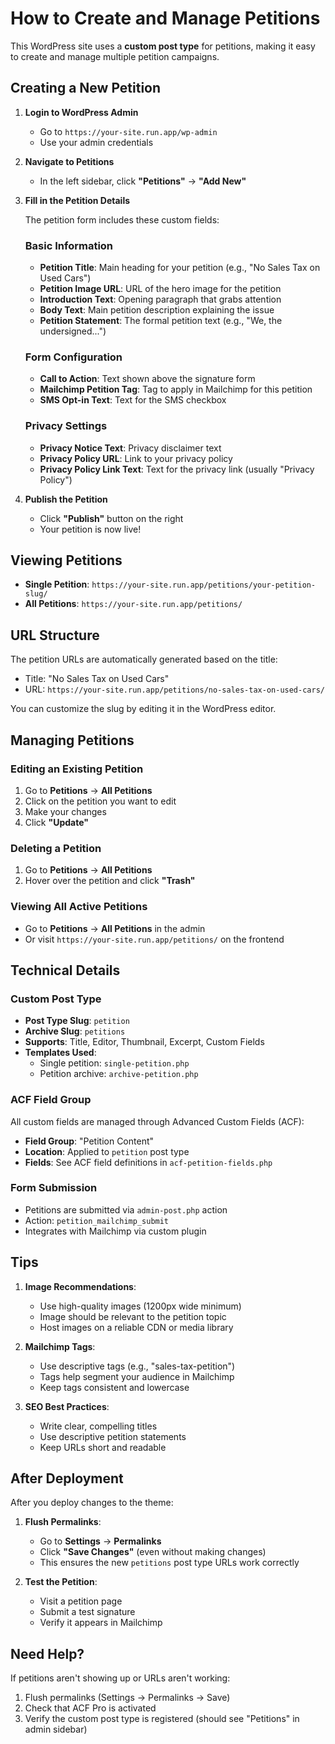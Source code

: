 # How to Create and Manage Petitions

This WordPress site uses a **custom post type** for petitions, making it easy to create and manage multiple petition campaigns.

## Creating a New Petition

1. **Login to WordPress Admin**
   - Go to `https://your-site.run.app/wp-admin`
   - Use your admin credentials

2. **Navigate to Petitions**
   - In the left sidebar, click **"Petitions"** → **"Add New"**

3. **Fill in the Petition Details**

   The petition form includes these custom fields:

   ### Basic Information
   - **Petition Title**: Main heading for your petition (e.g., "No Sales Tax on Used Cars")
   - **Petition Image URL**: URL of the hero image for the petition
   - **Introduction Text**: Opening paragraph that grabs attention
   - **Body Text**: Main petition description explaining the issue
   - **Petition Statement**: The formal petition text (e.g., "We, the undersigned...")

   ### Form Configuration
   - **Call to Action**: Text shown above the signature form
   - **Mailchimp Petition Tag**: Tag to apply in Mailchimp for this petition
   - **SMS Opt-in Text**: Text for the SMS checkbox
   
   ### Privacy Settings
   - **Privacy Notice Text**: Privacy disclaimer text
   - **Privacy Policy URL**: Link to your privacy policy
   - **Privacy Policy Link Text**: Text for the privacy link (usually "Privacy Policy")

4. **Publish the Petition**
   - Click **"Publish"** button on the right
   - Your petition is now live!

## Viewing Petitions

- **Single Petition**: `https://your-site.run.app/petitions/your-petition-slug/`
- **All Petitions**: `https://your-site.run.app/petitions/`

## URL Structure

The petition URLs are automatically generated based on the title:
- Title: "No Sales Tax on Used Cars"
- URL: `https://your-site.run.app/petitions/no-sales-tax-on-used-cars/`

You can customize the slug by editing it in the WordPress editor.

## Managing Petitions

### Editing an Existing Petition
1. Go to **Petitions** → **All Petitions**
2. Click on the petition you want to edit
3. Make your changes
4. Click **"Update"**

### Deleting a Petition
1. Go to **Petitions** → **All Petitions**
2. Hover over the petition and click **"Trash"**

### Viewing All Active Petitions
- Go to **Petitions** → **All Petitions** in the admin
- Or visit `https://your-site.run.app/petitions/` on the frontend

## Technical Details

### Custom Post Type
- **Post Type Slug**: `petition`
- **Archive Slug**: `petitions`
- **Supports**: Title, Editor, Thumbnail, Excerpt, Custom Fields
- **Templates Used**:
  - Single petition: `single-petition.php`
  - Petition archive: `archive-petition.php`

### ACF Field Group
All custom fields are managed through Advanced Custom Fields (ACF):
- **Field Group**: "Petition Content"
- **Location**: Applied to `petition` post type
- **Fields**: See ACF field definitions in `acf-petition-fields.php`

### Form Submission
- Petitions are submitted via `admin-post.php` action
- Action: `petition_mailchimp_submit`
- Integrates with Mailchimp via custom plugin

## Tips

1. **Image Recommendations**:
   - Use high-quality images (1200px wide minimum)
   - Image should be relevant to the petition topic
   - Host images on a reliable CDN or media library

2. **Mailchimp Tags**:
   - Use descriptive tags (e.g., "sales-tax-petition")
   - Tags help segment your audience in Mailchimp
   - Keep tags consistent and lowercase

3. **SEO Best Practices**:
   - Write clear, compelling titles
   - Use descriptive petition statements
   - Keep URLs short and readable

## After Deployment

After you deploy changes to the theme:

1. **Flush Permalinks**:
   - Go to **Settings** → **Permalinks**
   - Click **"Save Changes"** (even without making changes)
   - This ensures the new `petitions` post type URLs work correctly

2. **Test the Petition**:
   - Visit a petition page
   - Submit a test signature
   - Verify it appears in Mailchimp

## Need Help?

If petitions aren't showing up or URLs aren't working:
1. Flush permalinks (Settings → Permalinks → Save)
2. Check that ACF Pro is activated
3. Verify the custom post type is registered (should see "Petitions" in admin sidebar)

